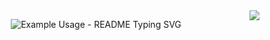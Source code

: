 <img align="right" src="https://visitor-badge.laobi.icu/badge?page_id=ayushkoli772.ayushkoli772" />

<p align="center">
  <img src="https://readme-typing-svg.demolab.com/?lines=Hello+Aliens+🤖!;I+am+Ayush+🚀!&font=Fira%20Code&center=true&width=380&height=50&duration=4000&pause=1000" alt="Example Usage - README Typing SVG">
</p>
